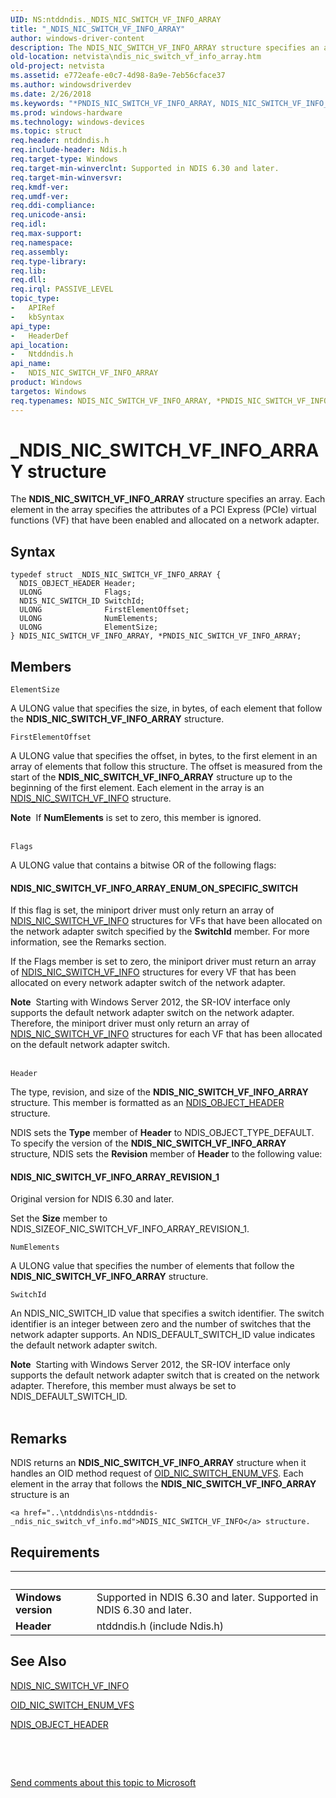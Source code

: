 ```yaml
---
UID: NS:ntddndis._NDIS_NIC_SWITCH_VF_INFO_ARRAY
title: "_NDIS_NIC_SWITCH_VF_INFO_ARRAY"
author: windows-driver-content
description: The NDIS_NIC_SWITCH_VF_INFO_ARRAY structure specifies an array. Each element in the array specifies the attributes of a PCI Express (PCIe) virtual functions (VF) that have been enabled and allocated on a network adapter.
old-location: netvista\ndis_nic_switch_vf_info_array.htm
old-project: netvista
ms.assetid: e772eafe-e0c7-4d98-8a9e-7eb56cface37
ms.author: windowsdriverdev
ms.date: 2/26/2018
ms.keywords: "*PNDIS_NIC_SWITCH_VF_INFO_ARRAY, NDIS_NIC_SWITCH_VF_INFO_ARRAY, NDIS_NIC_SWITCH_VF_INFO_ARRAY structure [Network Drivers Starting with Windows Vista], PNDIS_NIC_SWITCH_VF_INFO_ARRAY, PNDIS_NIC_SWITCH_VF_INFO_ARRAY structure pointer [Network Drivers Starting with Windows Vista], _NDIS_NIC_SWITCH_VF_INFO_ARRAY, netvista.ndis_nic_switch_vf_info_array, ntddndis/NDIS_NIC_SWITCH_VF_INFO_ARRAY, ntddndis/PNDIS_NIC_SWITCH_VF_INFO_ARRAY"
ms.prod: windows-hardware
ms.technology: windows-devices
ms.topic: struct
req.header: ntddndis.h
req.include-header: Ndis.h
req.target-type: Windows
req.target-min-winverclnt: Supported in NDIS 6.30 and later.
req.target-min-winversvr: 
req.kmdf-ver: 
req.umdf-ver: 
req.ddi-compliance: 
req.unicode-ansi: 
req.idl: 
req.max-support: 
req.namespace: 
req.assembly: 
req.type-library: 
req.lib: 
req.dll: 
req.irql: PASSIVE_LEVEL
topic_type:
-	APIRef
-	kbSyntax
api_type:
-	HeaderDef
api_location:
-	Ntddndis.h
api_name:
-	NDIS_NIC_SWITCH_VF_INFO_ARRAY
product: Windows
targetos: Windows
req.typenames: NDIS_NIC_SWITCH_VF_INFO_ARRAY, *PNDIS_NIC_SWITCH_VF_INFO_ARRAY
---
```


# _NDIS_NIC_SWITCH_VF_INFO_ARRAY structure
The <b>NDIS_NIC_SWITCH_VF_INFO_ARRAY</b> structure specifies an array. Each element in the array specifies the attributes of a PCI Express (PCIe) virtual functions (VF) that have been enabled and allocated on a network adapter.

## Syntax
````
typedef struct _NDIS_NIC_SWITCH_VF_INFO_ARRAY {
  NDIS_OBJECT_HEADER Header;
  ULONG              Flags;
  NDIS_NIC_SWITCH_ID SwitchId;
  ULONG              FirstElementOffset;
  ULONG              NumElements;
  ULONG              ElementSize;
} NDIS_NIC_SWITCH_VF_INFO_ARRAY, *PNDIS_NIC_SWITCH_VF_INFO_ARRAY;
````

## Members


`ElementSize`

A ULONG value that specifies the size, in bytes, of each element that follow the <b>NDIS_NIC_SWITCH_VF_INFO_ARRAY</b> structure.

`FirstElementOffset`

A ULONG value that specifies the offset, in bytes, to the first element in an array of elements that follow this structure. The offset is measured from the start of the <b>NDIS_NIC_SWITCH_VF_INFO_ARRAY</b> structure up to the beginning of the first element. Each element in the array is an <a href="..\ntddndis\ns-ntddndis-_ndis_nic_switch_vf_info.md">NDIS_NIC_SWITCH_VF_INFO</a> structure.



<div class="alert"><b>Note</b>  If <b>NumElements</b> is set to zero, this member is ignored.  </div>
<div> </div>

`Flags`

A ULONG value that contains a bitwise OR of the following flags: 





#### NDIS_NIC_SWITCH_VF_INFO_ARRAY_ENUM_ON_SPECIFIC_SWITCH

If this flag is set, the miniport driver must only return an array of <a href="..\ntddndis\ns-ntddndis-_ndis_nic_switch_vf_info.md">NDIS_NIC_SWITCH_VF_INFO</a> structures for VFs that have been allocated on the network adapter switch specified by the <b>SwitchId</b> member.  For more information, see the Remarks section.

If the Flags member is set to zero, the miniport driver must return an array of <a href="..\ntddndis\ns-ntddndis-_ndis_nic_switch_vf_info.md">NDIS_NIC_SWITCH_VF_INFO</a> structures for every VF that has been allocated on every network adapter switch of the network adapter.

<div class="alert"><b>Note</b>  Starting with Windows Server 2012, the SR-IOV interface only supports the default network adapter switch on the network adapter. Therefore, the miniport driver must only return an array of <a href="..\ntddndis\ns-ntddndis-_ndis_nic_switch_vf_info.md">NDIS_NIC_SWITCH_VF_INFO</a> structures for each VF that has been allocated on the default network adapter switch.</div>
<div> </div>

`Header`

The type, revision, and size of the <b>NDIS_NIC_SWITCH_VF_INFO_ARRAY</b> structure. This member is formatted as an <a href="..\ntddndis\ns-ntddndis-_ndis_object_header.md">NDIS_OBJECT_HEADER</a> structure.

NDIS sets the <b>Type</b> member of <b>Header</b> to NDIS_OBJECT_TYPE_DEFAULT. To specify the version of the <b>NDIS_NIC_SWITCH_VF_INFO_ARRAY</b> structure, NDIS sets the <b>Revision</b> member of <b>Header</b> to the following value: 





#### NDIS_NIC_SWITCH_VF_INFO_ARRAY_REVISION_1

Original version for NDIS 6.30 and later.

Set the <b>Size</b> member to NDIS_SIZEOF_NIC_SWITCH_VF_INFO_ARRAY_REVISION_1.

`NumElements`

A ULONG value that specifies the number of elements that follow the <b>NDIS_NIC_SWITCH_VF_INFO_ARRAY</b> structure.

`SwitchId`

An NDIS_NIC_SWITCH_ID value that specifies a switch identifier. The switch identifier is an integer between zero and the number of switches that the network adapter supports. An NDIS_DEFAULT_SWITCH_ID value indicates the default network adapter switch.



<div class="alert"><b>Note</b>  Starting with Windows Server 2012, the SR-IOV interface only supports the default network adapter switch that is created on the network adapter. Therefore, this member must always be set to NDIS_DEFAULT_SWITCH_ID. </div>
<div> </div>

## Remarks
NDIS returns an <b>NDIS_NIC_SWITCH_VF_INFO_ARRAY</b> structure when it handles an OID method request of <a href="https://msdn.microsoft.com/library/windows/hardware/hh451820">OID_NIC_SWITCH_ENUM_VFS</a>.  Each
    element in the array that follows the <b>NDIS_NIC_SWITCH_VF_INFO_ARRAY</b> structure is an 
    
    <a href="..\ntddndis\ns-ntddndis-_ndis_nic_switch_vf_info.md">NDIS_NIC_SWITCH_VF_INFO</a> structure.

## Requirements
| &nbsp; | &nbsp; |
| ---- |:---- |
| **Windows version** | Supported in NDIS 6.30 and later. Supported in NDIS 6.30 and later. |
| **Header** | ntddndis.h (include Ndis.h) |

## See Also

<a href="..\ntddndis\ns-ntddndis-_ndis_nic_switch_vf_info.md">NDIS_NIC_SWITCH_VF_INFO</a>



<a href="https://msdn.microsoft.com/library/windows/hardware/hh451820">OID_NIC_SWITCH_ENUM_VFS</a>



<a href="..\ntddndis\ns-ntddndis-_ndis_object_header.md">NDIS_OBJECT_HEADER</a>



<b></b>



 

 

<a href="mailto:wsddocfb@microsoft.com?subject=Documentation%20feedback [netvista\netvista]:%20NDIS_NIC_SWITCH_VF_INFO_ARRAY structure%20 RELEASE:%20(2/26/2018)&amp;body=%0A%0APRIVACY STATEMENT%0A%0AWe use your feedback to improve the documentation. We don't use your email address for any other purpose, and we'll remove your email address from our system after the issue that you're reporting is fixed. While we're working to fix this issue, we might send you an email message to ask for more info. Later, we might also send you an email message to let you know that we've addressed your feedback.%0A%0AFor more info about Microsoft's privacy policy, see http://privacy.microsoft.com/en-us/default.aspx." title="Send comments about this topic to Microsoft">Send comments about this topic to Microsoft</a>
